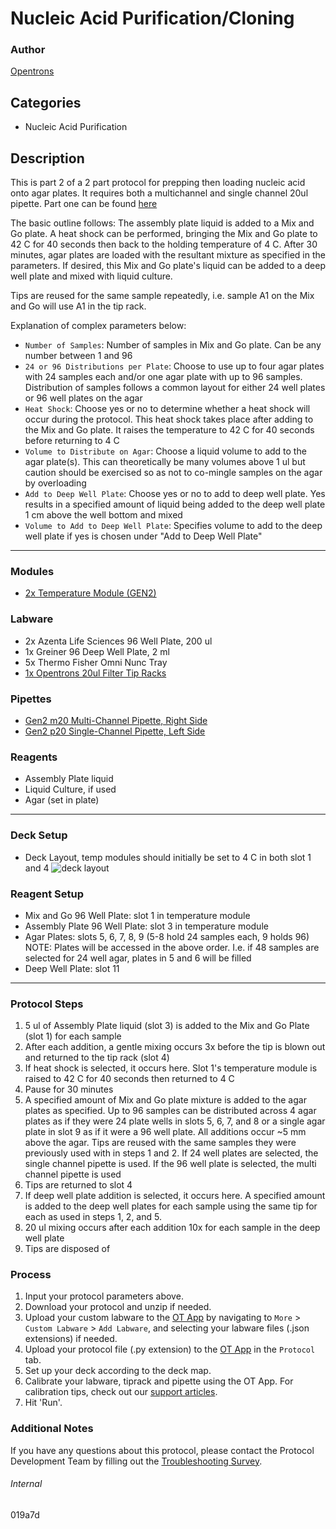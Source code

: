 # Nucleic Acid Purification/Cloning

### Author
[Opentrons](https://opentrons.com/)

## Categories
* Nucleic Acid Purification

## Description
This is part 2 of a 2 part protocol for prepping then loading nucleic acid onto agar plates. It requires both a multichannel and single channel 20ul pipette.
Part one can be found [here](https://protocols.opentrons.com/protocol/019a7d)

The basic outline follows:
The assembly plate liquid is added to a Mix and Go plate. A heat shock can be performed, bringing the Mix and Go plate to 42 C for 40 seconds then back to the holding temperature of 4 C. After 30 minutes, agar plates are loaded with the resultant mixture as specified in the parameters. If desired, this Mix and Go plate's liquid can be added to a deep well plate and mixed with liquid culture.

Tips are reused for the same sample repeatedly, i.e. sample A1 on the Mix and Go will use A1 in the tip rack.


Explanation of complex parameters below:
* `Number of Samples`: Number of samples in Mix and Go plate. Can be any number between 1 and 96
* `24 or 96 Distributions per Plate`: Choose to use up to four agar plates with 24 samples each and/or one agar plate with up to 96 samples. Distribution of samples follows a common layout for either 24 well plates or 96 well plates on the agar
* `Heat Shock`: Choose yes or no to determine whether a heat shock will occur during the protocol. This heat shock takes place after adding to the Mix and Go plate. It raises the temperature to 42 C for 40 seconds before returning to 4 C
* `Volume to Distribute on Agar`: Choose a liquid volume to add to the agar plate(s). This can theoretically be many volumes above 1 ul but caution should be exercised so as not to co-mingle samples on the agar by overloading
* `Add to Deep Well Plate`: Choose yes or no to add to deep well plate. Yes results in a specified amount of liquid being added to the deep well plate 1 cm above the well bottom and mixed
* `Volume to Add to Deep Well Plate`: Specifies volume to add to the deep well plate if yes is chosen under "Add to Deep Well Plate"

---

### Modules
* [2x Temperature Module (GEN2)](https://shop.opentrons.com/collections/hardware-modules/products/tempdeck)

### Labware
* 2x Azenta Life Sciences 96 Well Plate, 200 ul
* 1x Greiner 96 Deep Well Plate, 2 ml
* 5x Thermo Fisher Omni Nunc Tray
* [1x Opentrons 20ul Filter Tip Racks](https://shop.opentrons.com/opentrons-20ul-filter-tips/)

### Pipettes
* [Gen2 m20 Multi-Channel Pipette, Right Side](https://shop.opentrons.com/8-channel-electronic-pipette/)
* [Gen2 p20 Single-Channel Pipette, Left Side](https://shop.opentrons.com/single-channel-electronic-pipette-p20/)

### Reagents
* Assembly Plate liquid
* Liquid Culture, if used
* Agar (set in plate)

---

### Deck Setup
* Deck Layout, temp modules should initially be set to 4 C in both slot 1 and 4
![deck layout](https://opentrons-protocol-library-website.s3.amazonaws.com/custom-README-images/019a7d_part_2/Screen+Shot+2022-04-05+at+3.40.32+PM.png)

### Reagent Setup
* Mix and Go 96 Well Plate: slot 1 in temperature module
* Assembly Plate 96 Well Plate: slot 3 in temperature module
* Agar Plates: slots 5, 6, 7, 8, 9 (5-8 hold 24 samples each, 9 holds 96)
  NOTE: Plates will be accessed in the above order. I.e. if 48 samples are selected for 24 well agar, plates in 5 and 6 will be filled
* Deep Well Plate: slot 11

---

### Protocol Steps
1. 5 ul of Assembly Plate liquid (slot 3) is added to the Mix and Go Plate (slot 1) for each sample
2. After each addition, a gentle mixing occurs 3x before the tip is blown out and returned to the tip rack (slot 4)
3. If heat shock is selected, it occurs here. Slot 1's temperature module is raised to 42 C for 40 seconds then returned to 4 C
4. Pause for 30 minutes
5. A specified amount of Mix and Go plate mixture is added to the agar plates as specified. Up to 96 samples can be distributed across 4 agar plates as if they were 24 plate wells in slots 5, 6, 7, and 8 or a single agar plate in slot 9 as if it were a 96 well plate. All additions occur ~5 mm above the agar. Tips are reused with the same samples they were previously used with in steps 1 and 2. If 24 well plates are selected, the single channel pipette is used. If the 96 well plate is selected, the multi channel pipette is used
6. Tips are returned to slot 4
7. If deep well plate addition is selected, it occurs here. A specified amount is added to the deep well plates for each sample using the same tip for each as used in steps 1, 2, and 5.
8. 20 ul mixing occurs after each addition 10x for each sample in the deep well plate
9. Tips are disposed of

### Process
1. Input your protocol parameters above.
2. Download your protocol and unzip if needed.
3. Upload your custom labware to the [OT App](https://opentrons.com/ot-app) by navigating to `More` > `Custom Labware` > `Add Labware`, and selecting your labware files (.json extensions) if needed.
4. Upload your protocol file (.py extension) to the [OT App](https://opentrons.com/ot-app) in the `Protocol` tab.
5. Set up your deck according to the deck map.
6. Calibrate your labware, tiprack and pipette using the OT App. For calibration tips, check out our [support articles](https://support.opentrons.com/en/collections/1559720-guide-for-getting-started-with-the-ot-2).
7. Hit 'Run'.

### Additional Notes
If you have any questions about this protocol, please contact the Protocol Development Team by filling out the [Troubleshooting Survey](https://protocol-troubleshooting.paperform.co/).

###### Internal
019a7d
